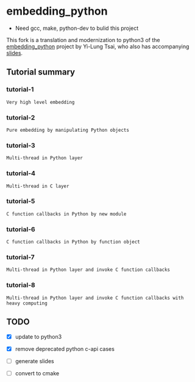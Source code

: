 # embedding_python

* Need gcc, make, python-dev to bulid this project

This fork is a translation and modernization to python3 of the [embedding_python](https://github.com/wagamama/embedding_python) project by Yi-Lung Tsai, who also has accompanying [slides](https://www.slideshare.net/YiLungTsai/embed-python).


## Tutorial summary

### tutorial-1
	Very high level embedding

### tutorial-2
	Pure embedding by manipulating Python objects

### tutorial-3
	Multi-thread in Python layer

### tutorial-4
	Multi-thread in C layer

### tutorial-5
	C function callbacks in Python by new module

### tutorial-6
	C function callbacks in Python by function object

### tutorial-7
	Multi-thread in Python layer and invoke C function callbacks

### tutorial-8
	Multi-thread in Python layer and invoke C function callbacks with 
	heavy computing


## TODO

- [x] update to python3
- [x] remove deprecated python c-api cases
- [ ] generate slides
- [ ] convert to cmake

